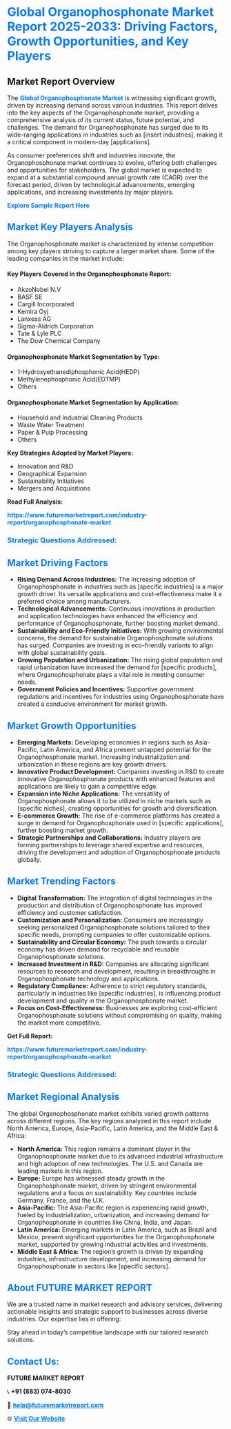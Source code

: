 <h1 style="color: #007BFF;">Global Organophosphonate Market Report 2025-2033: Driving Factors, Growth Opportunities, and Key Players</h1>

<section id="overview">
<h2>Market Report Overview</h2>
<p>The <a href="https://www.futuremarketreport.com/industry-report/organophosphonate-market" style="color: #007BFF; text-decoration: none;"><strong>Global Organophosphonate Market</strong></a> is witnessing significant growth, driven by increasing demand across various industries. This report delves into the key aspects of the Organophosphonate market, providing a comprehensive analysis of its current status, future potential, and challenges. The demand for Organophosphonate has surged due to its wide-ranging applications in industries such as [insert industries], making it a critical component in modern-day [applications].</p>
<p>As consumer preferences shift and industries innovate, the Organophosphonate market continues to evolve, offering both challenges and opportunities for stakeholders. The global market is expected to expand at a substantial compound annual growth rate (CAGR) over the forecast period, driven by technological advancements, emerging applications, and increasing investments by major players.</p>
</section>

<section id="overview">
<p><a href="https://www.futuremarketreport.com/request-sample/reportId=55534" style="color: #007BFF; text-decoration: none;"><strong>Explore Sample Report Here</strong></a></p>
</section>

<section id="key-players">
<h2 style="color: #007BFF;">Market Key Players Analysis</h2>
<p>The Organophosphonate market is characterized by intense competition among key players striving to capture a larger market share. Some of the leading companies in the market include:</p>
<h4>Key Players Covered in the Organophosphonate Report:</h4>
<ul><li>AkzoNobel N.V</li><li>BASF SE</li><li>Cargill Incorporated</li><li>Kemira Oyj</li><li>Lanxess AG</li><li>Sigma-Aldrich Corporation</li><li>Tate &amp; Lyle PLC</li><li>The Dow Chemical Company</li></ul>
<h4>Organophosphonate Market Segmentation by Type:</h4>
<ul><li>1-Hydroxyethanediphosphonic Acid(HEDP)</li><li>Methylenephosphonic Acid(EDTMP)</li><li>Others</li></ul>

<h4>Organophosphonate Market Segmentation by Application:</h4>
<ul><li>Household and Industrial Cleaning Products</li><li>Waste Water Treatment</li><li>Paper &amp; Pulp Processing</li><li>Others</li></ul>
<p><strong>Key Strategies Adopted by Market Players:</strong></p>
<ul>
<li>Innovation and R&D</li>
<li>Geographical Expansion</li>
<li>Sustainability Initiatives</li>
<li>Mergers and Acquisitions</li>
</ul>
</section>

<section>
<p><strong>Read Full Analysis: </strong></p><a href="https://www.futuremarketreport.com/industry-report/organophosphonate-market" style="color: #007BFF; text-decoration: none;"><strong>https://www.futuremarketreport.com/industry-report/organophosphonate-market</strong></a>
<h3 style="color: #007BFF;">Strategic Questions Addressed:</h3>
</section>

<section id="driving-factors">
<h2 style="color: #007BFF;">Market Driving Factors</h2>
<ul>
<li><strong>Rising Demand Across Industries:</strong> The increasing adoption of Organophosphonate in industries such as [specific industries] is a major growth driver. Its versatile applications and cost-effectiveness make it a preferred choice among manufacturers.</li>
<li><strong>Technological Advancements:</strong> Continuous innovations in production and application technologies have enhanced the efficiency and performance of Organophosphonate, further boosting market demand.</li>
<li><strong>Sustainability and Eco-Friendly Initiatives:</strong> With growing environmental concerns, the demand for sustainable Organophosphonate solutions has surged. Companies are investing in eco-friendly variants to align with global sustainability goals.</li>
<li><strong>Growing Population and Urbanization:</strong> The rising global population and rapid urbanization have increased the demand for [specific products], where Organophosphonate plays a vital role in meeting consumer needs.</li>
<li><strong>Government Policies and Incentives:</strong> Supportive government regulations and incentives for industries using Organophosphonate have created a conducive environment for market growth.</li>
</ul>
</section>

<section id="growth-opportunities">
<h2 style="color: #007BFF;">Market Growth Opportunities</h2>
<ul>
<li><strong>Emerging Markets:</strong> Developing economies in regions such as Asia-Pacific, Latin America, and Africa present untapped potential for the Organophosphonate market. Increasing industrialization and urbanization in these regions are key growth drivers.</li>
<li><strong>Innovative Product Development:</strong> Companies investing in R&D to create innovative Organophosphonate products with enhanced features and applications are likely to gain a competitive edge.</li>
<li><strong>Expansion into Niche Applications:</strong> The versatility of Organophosphonate allows it to be utilized in niche markets such as [specific niches], creating opportunities for growth and diversification.</li>
<li><strong>E-commerce Growth:</strong> The rise of e-commerce platforms has created a surge in demand for Organophosphonate used in [specific applications], further boosting market growth.</li>
<li><strong>Strategic Partnerships and Collaborations:</strong> Industry players are forming partnerships to leverage shared expertise and resources, driving the development and adoption of Organophosphonate products globally.</li>
</ul>
</section>

<section id="trending-factors">
<h2 style="color: #007BFF;">Market Trending Factors</h2>
<ul>
<li><strong>Digital Transformation:</strong> The integration of digital technologies in the production and distribution of Organophosphonate has improved efficiency and customer satisfaction.</li>
<li><strong>Customization and Personalization:</strong> Consumers are increasingly seeking personalized Organophosphonate solutions tailored to their specific needs, prompting companies to offer customizable options.</li>
<li><strong>Sustainability and Circular Economy:</strong> The push towards a circular economy has driven demand for recyclable and reusable Organophosphonate solutions.</li>
<li><strong>Increased Investment in R&D:</strong> Companies are allocating significant resources to research and development, resulting in breakthroughs in Organophosphonate technology and applications.</li>
<li><strong>Regulatory Compliance:</strong> Adherence to strict regulatory standards, particularly in industries like [specific industries], is influencing product development and quality in the Organophosphonate market.</li>
<li><strong>Focus on Cost-Effectiveness:</strong> Businesses are exploring cost-efficient Organophosphonate solutions without compromising on quality, making the market more competitive.</li>
</ul>
</section>

<section>
<p><strong>Get Full Report: </strong></p><a href="https://www.futuremarketreport.com/industry-report/organophosphonate-market" style="color: #007BFF; text-decoration: none;"><strong>https://www.futuremarketreport.com/industry-report/organophosphonate-market</strong></a>
<h3 style="color: #007BFF;">Strategic Questions Addressed:</h3>
</section>


<section id="regional-analysis">
<h2 style="color: #007BFF;">Market Regional Analysis</h2>
<p>The global Organophosphonate market exhibits varied growth patterns across different regions. The key regions analyzed in this report include North America, Europe, Asia-Pacific, Latin America, and the Middle East & Africa:</p>
<ul>
<li><strong>North America:</strong> This region remains a dominant player in the Organophosphonate market due to its advanced industrial infrastructure and high adoption of new technologies. The U.S. and Canada are leading markets in this region.</li>
<li><strong>Europe:</strong> Europe has witnessed steady growth in the Organophosphonate market, driven by stringent environmental regulations and a focus on sustainability. Key countries include Germany, France, and the U.K.</li>
<li><strong>Asia-Pacific:</strong> The Asia-Pacific region is experiencing rapid growth, fueled by industrialization, urbanization, and increasing demand for Organophosphonate in countries like China, India, and Japan.</li>
<li><strong>Latin America:</strong> Emerging markets in Latin America, such as Brazil and Mexico, present significant opportunities for the Organophosphonate market, supported by growing industrial activities and investments.</li>
<li><strong>Middle East & Africa:</strong> The region’s growth is driven by expanding industries, infrastructure development, and increasing demand for Organophosphonate in sectors like [specific sectors].</li>
</ul>
</section>

<footer>
<h2 style="color: #007BFF;">About FUTURE MARKET REPORT</h2>
<p>We are a trusted name in market research and advisory services, delivering actionable insights and strategic support to businesses across diverse industries. Our expertise lies in offering:</p>

<p>Stay ahead in today’s competitive landscape with our tailored research solutions.</p>

<h2 style="color: #007BFF;">Contact Us:</h2>
<p><strong>FUTURE MARKET REPORT</strong></p>
<p>📞 <strong>+91 (883) 074-8030</strong></p>
<p>📧 <strong><a href="mailto:help@futuremarketreport.com" style="color: #007BFF;">help@futuremarketreport.com</a></strong></p>
<p>🌐 <strong><a href="https://www.futuremarketreport.com/" style="color: #007BFF;">Visit Our Website</a></strong></p>
</footer>